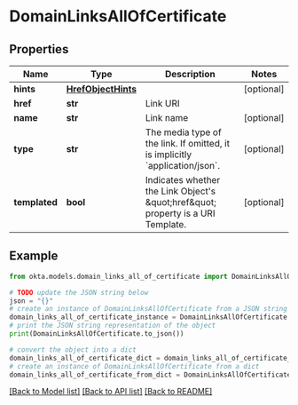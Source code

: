 # DomainLinksAllOfCertificate


## Properties

Name | Type | Description | Notes
------------ | ------------- | ------------- | -------------
**hints** | [**HrefObjectHints**](HrefObjectHints.md) |  | [optional] 
**href** | **str** | Link URI | 
**name** | **str** | Link name | [optional] 
**type** | **str** | The media type of the link. If omitted, it is implicitly &#x60;application/json&#x60;. | [optional] 
**templated** | **bool** | Indicates whether the Link Object&#39;s \&quot;href\&quot; property is a URI Template. | [optional] 

## Example

```python
from okta.models.domain_links_all_of_certificate import DomainLinksAllOfCertificate

# TODO update the JSON string below
json = "{}"
# create an instance of DomainLinksAllOfCertificate from a JSON string
domain_links_all_of_certificate_instance = DomainLinksAllOfCertificate.from_json(json)
# print the JSON string representation of the object
print(DomainLinksAllOfCertificate.to_json())

# convert the object into a dict
domain_links_all_of_certificate_dict = domain_links_all_of_certificate_instance.to_dict()
# create an instance of DomainLinksAllOfCertificate from a dict
domain_links_all_of_certificate_from_dict = DomainLinksAllOfCertificate.from_dict(domain_links_all_of_certificate_dict)
```
[[Back to Model list]](../README.md#documentation-for-models) [[Back to API list]](../README.md#documentation-for-api-endpoints) [[Back to README]](../README.md)


